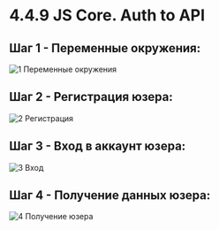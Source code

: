# 4.4.9 JS Core. Auth to API

## Шаг 1 - Переменные окружения:
![1 Переменные окружения](https://github.com/yury-sauko/4-4-9-Auth-to-API/assets/64439959/fb30eb1a-e683-4cd6-af6f-880638db5a5b)

## Шаг 2 - Регистрация юзера:
![2 Регистрация](https://github.com/yury-sauko/4-4-9-Auth-to-API/assets/64439959/fb280bb5-bcf4-4d1c-923f-21585498fb81)

## Шаг 3 - Вход в аккаунт юзера:
![3 Вход](https://github.com/yury-sauko/4-4-9-Auth-to-API/assets/64439959/1e9c39e5-8db9-4f62-afd5-029dfef48dee)

## Шаг 4 - Получение данных юзера:
![4 Получение юзера](https://github.com/yury-sauko/4-4-9-Auth-to-API/assets/64439959/985c3c0e-f136-4182-98e1-2200faf09084)
